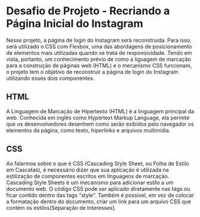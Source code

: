 # Desafio de Projeto - Recriando a Página Inicial do Instagram

Nesse projeto, a página de login do Instagram será reconstruida. Para isso, será utilizado o CSS com Flexbox, uma das abordagens de posicionamento de elementos mais utilizadas quando se trata de responsividade. Tendo em vista, portanto, um conhecimento prévio de como a liguagem de marcação para a construção de páginas web (HTML) e o mecanismo CSS funcionam, o projeto tem o objetivo de reconstruir a página de login do Instagram utilizando esses dois componentes.

## HTML

A Linguagem de Marcação de Hipertexto (HTML) é a linguagem principal da web. Conhecida em inglês como Hypertext Markup Language, ela permite que os desenvolvedores desenhem como serão exibidos pelo navegador os elementos da página, como texto, hiperlinks e arquivos multimídia.

## CSS

Ao falarmos sobre o que é CSS (Cascading Style Sheet, ou Folha de Estilo em Cascatas), é necessário dizer que sua aplicação é utilizada na estilização de componentes escritos em linguagens de marcação. Cascading Style Sheets é um mecanismo para adicionar estilo a um documento web. O código CSS pode ser aplicado diretamente nas tags ou ficar contido dentro das tags "style". Também é possível, em vez de colocar a formatação dentro do documento, criar um link para um arquivo CSS que contém os estilos(Separação de Interesses).